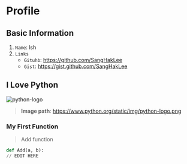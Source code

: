 # Profile

## Basic Information
1. `Name`: lsh
1. `Links`
    - `Gituhb`: https://github.com/SangHakLee
    - `Gist`: https://gist.github.com/SangHakLee

## I Love Python
![python-logo](https://www.python.org/static/img/python-logo.png)
> **Image path**: https://www.python.org/static/img/python-logo.png

### My First Function
> Add function
```python
def Add(a, b):
// EDIT HERE
```